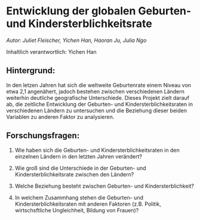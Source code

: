 # Entwicklung der globalen Geburten- und Kindersterblichkeitsrate

*Autor*: *Juliet Fleischer, Yichen Han, Haoran Ju, Julia Ngo*

Inhaltlich verantwortlich: Yichen Han

## Hintergrund:

In den letzen Jahren hat sich die weltweite Geburtenrate einem Niveau von etwa 2,1 angenähert, jadoch bestehen zwischen verschiedenen Ländern weiterhin deutliche geografische Unterschiede. Dieses Projekt zielt darauf ab, die zeitliche Entwicklung der Geburten- und Kindersterblichkeitsraten in verschiedenen Ländern zu untersuchen und die Beziehung dieser beiden Variablen zu anderen Faktor zu analysieren.

## Forschungsfragen:

1. Wie haben sich die Geburten- und Kindersterblichkeitsraten in den einzelnen Ländern in den letzten Jahren verändert?

2. Wie groß sind die Unterschiede in der Geburten- und Kindersterblichkeitsrate zwischen den Ländern?

3. Welche Beziehung besteht zwischen Geburten- und Kindersterblichkeit?

4. In welchem Zusammhang stehen die Geburten- und Kindersterblichkeitsraten mit anderen Faktoren (z.B. Politik, wirtschsftliche Ungleichheit, Bildung von Frauen)?
